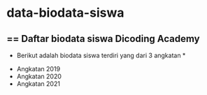 # data-biodata-siswa
==
Daftar biodata siswa Dicoding Academy
--
* Berikut adalah biodata siswa terdiri yang dari 3 angkatan *
- Angkatan 2019
- Angkatan 2020
- Angkatan 2021
